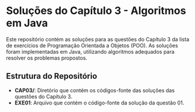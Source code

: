 # Soluções do Capítulo 3 - Algoritmos em Java

Este repositório contém as soluções para as questões do Capítulo 3 da lista de exercícios de Programação Orientada a Objetos (POO). As soluções foram implementadas em Java, utilizando algoritmos adequados para resolver os problemas propostos.

## Estrutura do Repositório

- **CAP03/**: Diretório que contém os códigos-fonte das soluções das questões do Capítulo 3.
- **EXE01**: Arquivo que contém o código-fonte da solução da questão 01.
